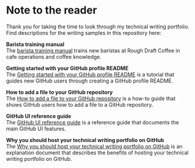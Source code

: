 # Note to the reader 
Thank you for taking the time to look through my technical writing portfolio. Find descriptions for the writing samples in this repository here: 

**Barista training manual** <br>
The [barista training manual](https://github.com/bamerman/portfolio/blob/main/barista-training-manual.md) trains new baristas at Rough Draft Coffee in cafe operations and coffee knowledge. 

**Getting started with your GitHub profile README**<br>
The [Getting started with your GitHub profile README](https://github.com/bamerman/portfolio/blob/main/profile_tutorial.md) is a tutorial that guides new GitHub users through creating a GitHub profile README. 

**How to add a file to your GitHub repository**<br>
The [How to add a file to your GitHub repository](https://github.com/bamerman/portfolio/blob/main/file_howto.md) is a how-to guide that shows GitHub users how to add a file to a GitHub repository.

**GitHub UI reference guide**<br> 
The [GitHub UI reference guide](https://github.com/bamerman/portfolio/blob/main/ui_reference.md) is a reference guide that documents the main GitHub UI features. 

**Why you should host your technical writing portfolio on GitHub**<br>
The [Why you should host your technical writing portfolio on GitHub](https://github.com/bamerman/portfolio/blob/main/github-explanation.md) is an explanation document that describes the benefits of hosting your technical writing portfolio on GitHub.

